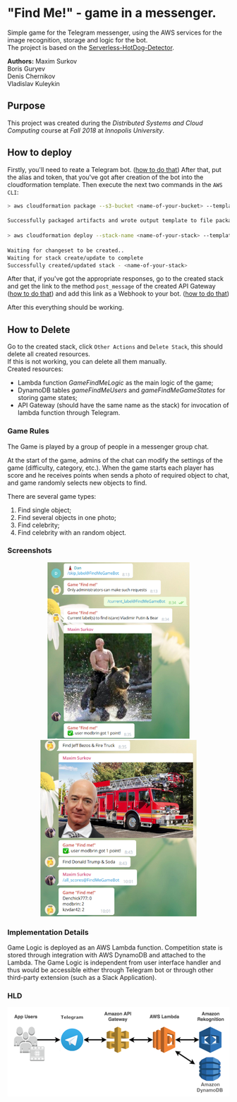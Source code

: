# "Find Me!" - game in a messenger.

Simple game for the Telegram messenger, using the AWS services for the image recognition, storage and logic for the bot.\
The project is based on the [Serverless-HotDog-Detector](https://github.com/aws-samples/serverless-hotdog-detector).

**Authors:**
Maxim Surkov\
Boris Guryev\
Denis Chernikov\
Vladislav Kuleykin

## Purpose
This project was created during the *Distributed Systems and Cloud Computing* course at *Fall 2018* at *Innopolis University*.

## How to deploy

Firstly, you'll need to reate a Telegram bot. ([how to do that](https://core.telegram.org/bots#6-botfather))
After that, put the alias and token, that you've got after creation of the bot into the cloudformation template.
Then execute the next two commands in the `AWS CLI`:

```bash
> aws cloudformation package --s3-bucket <name-of-your-bucket> --template-file cloudformation/cloudformation-template.yaml --output-template-file cloudformation/packaged.yaml

Successfully packaged artifacts and wrote output template to file packaged.yaml.

> aws cloudformation deploy --stack-name <name-of-your-stack> --template-file cloudformation/packaged.yaml --capabilities CAPABILITY_IAM

Waiting for changeset to be created..
Waiting for stack create/update to complete
Successfully created/updated stack - <name-of-your-stack>
```

After that, if you've got the appropriate responses, go to the created stack and get the link to the method `post_message` of the created API Gateway ([how to do that](https://docs.aws.amazon.com/apigateway/latest/developerguide/how-to-call-api.html#how-to-call-api-console)) and add this link as a Webhook to your bot. ([how to do that](https://core.telegram.org/bots/api#setwebhook))

After this everything should be working.

## How to Delete

Go to the created stack, click `Other Actions` and `Delete Stack`, this should delete all created resources.\
If this is not working, you can delete all them manually.\
Created resources:
* Lambda function *GameFindMeLogic* as the main logic of the game;
* DynamoDB tables *gameFindMeUsers* and *gameFindMeGameStates* for storing game states;
* API Gateway (should have the same name as the stack) for invocation of lambda function through Telegram.

### Game Rules
The Game is played by a group of people in a messenger group chat.

At the start of the game, admins of the chat can modify the settings of the game (difficulty, category, etc.). When the game starts each player has score and he receives points when sends a photo of required object to chat, and game randomly selects new objects to find.

There are several game types:
1) Find single object;
2) Find several objects in one photo;
3) Find celebrity;
4) Find celebrity with an random object.

### Screenshots
<p align="center">
  <img src="images/example_1.png" height="400" alt="Telegram Chat">
  <img src="images/example_2.png" height="400" alt="Telegram Chat">
</p>


### Implementation Details
Game Logic is deployed as an AWS Lambda function. Competition state is stored through integration with AWS DynamoDB and attached to the Lambda. The Game Logic is independent from user interface handler and thus would be accessible either through Telegram bot or through other third-party extension (such as a Slack Application).

### HLD
![](images/Architecture.png)
